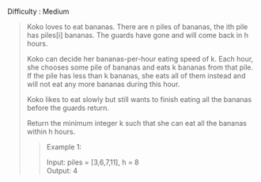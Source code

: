 Difficulty : Medium 

>Koko loves to eat bananas. There are n piles of bananas, the ith pile has piles[i] bananas. The guards have gone and will come back in h hours.
>
>Koko can decide her bananas-per-hour eating speed of k. Each hour, she chooses some pile of bananas and eats k bananas from that pile. If the pile has less than k bananas, she eats all of them instead and will not eat any more bananas during this hour.
>
>Koko likes to eat slowly but still wants to finish eating all the bananas before the guards return.
>
>Return the minimum integer k such that she can eat all the bananas within h hours.
>
>>Example 1:  
>>  
>>Input: piles = [3,6,7,11], h = 8  
>>Output: 4  
